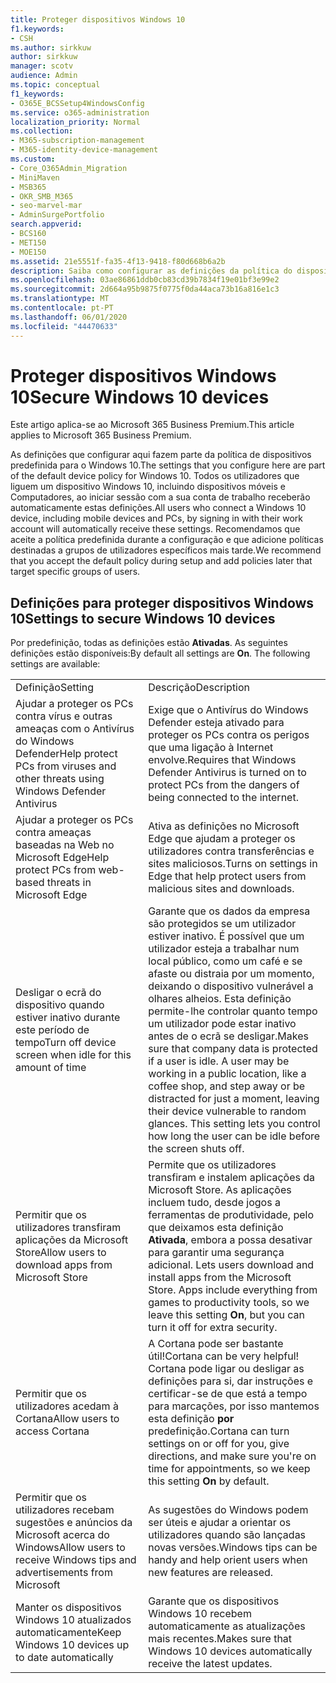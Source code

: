 ```yaml
---
title: Proteger dispositivos Windows 10
f1.keywords:
- CSH
ms.author: sirkkuw
author: sirkkuw
manager: scotv
audience: Admin
ms.topic: conceptual
f1_keywords:
- O365E_BCSSetup4WindowsConfig
ms.service: o365-administration
localization_priority: Normal
ms.collection:
- M365-subscription-management
- M365-identity-device-management
ms.custom:
- Core_O365Admin_Migration
- MiniMaven
- MSB365
- OKR_SMB_M365
- seo-marvel-mar
- AdminSurgePortfolio
search.appverid:
- BCS160
- MET150
- MOE150
ms.assetid: 21e5551f-fa35-4f13-9418-f80d668b6a2b
description: Saiba como configurar as definições da política do dispositivo predefinido que qualquer dispositivo Do Windows 10 receberá ao iniciar sessão na sua conta de trabalho ou escola.
ms.openlocfilehash: 03ae86861ddb0cb83cd39b7834f19e01bf3e99e2
ms.sourcegitcommit: 2d664a95b9875f0775f0da44aca73b16a816e1c3
ms.translationtype: MT
ms.contentlocale: pt-PT
ms.lasthandoff: 06/01/2020
ms.locfileid: "44470633"
---
```

# <a name="secure-windows-10-devices"></a><span data-ttu-id="6d46a-103">Proteger dispositivos Windows 10</span><span class="sxs-lookup"><span data-stu-id="6d46a-103">Secure Windows 10 devices</span></span>

<span data-ttu-id="6d46a-104">Este artigo aplica-se ao Microsoft 365 Business Premium.</span><span class="sxs-lookup"><span data-stu-id="6d46a-104">This article applies to Microsoft 365 Business Premium.</span></span>

<span data-ttu-id="6d46a-105">As definições que configurar aqui fazem parte da política de dispositivos predefinida para o Windows 10.</span><span class="sxs-lookup"><span data-stu-id="6d46a-105">The settings that you configure here are part of the default device policy for Windows 10.</span></span> <span data-ttu-id="6d46a-106">Todos os utilizadores que liguem um dispositivo Windows 10, incluindo dispositivos móveis e Computadores, ao iniciar sessão com a sua conta de trabalho receberão automaticamente estas definições.</span><span class="sxs-lookup"><span data-stu-id="6d46a-106">All users who connect a Windows 10 device, including mobile devices and PCs, by signing in with their work account will automatically receive these settings.</span></span> <span data-ttu-id="6d46a-107">Recomendamos que aceite a política predefinida durante a configuração e que adicione políticas destinadas a grupos de utilizadores específicos mais tarde.</span><span class="sxs-lookup"><span data-stu-id="6d46a-107">We recommend that you accept the default policy during setup and add policies later that target specific groups of users.</span></span>
  
## <a name="settings-to-secure-windows-10-devices"></a><span data-ttu-id="6d46a-108">Definições para proteger dispositivos Windows 10</span><span class="sxs-lookup"><span data-stu-id="6d46a-108">Settings to secure Windows 10 devices</span></span>

<span data-ttu-id="6d46a-p102">Por predefinição, todas as definições estão **Ativadas**. As seguintes definições estão disponíveis:</span><span class="sxs-lookup"><span data-stu-id="6d46a-p102">By default all settings are **On**. The following settings are available:</span></span>
  
|||
|:-----|:-----|
|<span data-ttu-id="6d46a-111">Definição</span><span class="sxs-lookup"><span data-stu-id="6d46a-111">Setting</span></span>  <br/> |<span data-ttu-id="6d46a-112">Descrição</span><span class="sxs-lookup"><span data-stu-id="6d46a-112">Description</span></span>  <br/> |
|<span data-ttu-id="6d46a-113">Ajudar a proteger os PCs contra vírus e outras ameaças com o Antivírus do Windows Defender</span><span class="sxs-lookup"><span data-stu-id="6d46a-113">Help protect PCs from viruses and other threats using Windows Defender Antivirus</span></span>  <br/> |<span data-ttu-id="6d46a-114">Exige que o Antivírus do Windows Defender esteja ativado para proteger os PCs contra os perigos que uma ligação à Internet envolve.</span><span class="sxs-lookup"><span data-stu-id="6d46a-114">Requires that Windows Defender Antivirus is turned on to protect PCs from the dangers of being connected to the internet.</span></span>  <br/> |
|<span data-ttu-id="6d46a-115">Ajudar a proteger os PCs contra ameaças baseadas na Web no Microsoft Edge</span><span class="sxs-lookup"><span data-stu-id="6d46a-115">Help protect PCs from web-based threats in Microsoft Edge</span></span>  <br/> |<span data-ttu-id="6d46a-116">Ativa as definições no Microsoft Edge que ajudam a proteger os utilizadores contra transferências e sites maliciosos.</span><span class="sxs-lookup"><span data-stu-id="6d46a-116">Turns on settings in Edge that help protect users from malicious sites and downloads.</span></span>  <br/> |
|<span data-ttu-id="6d46a-117">Desligar o ecrã do dispositivo quando estiver inativo durante este período de tempo</span><span class="sxs-lookup"><span data-stu-id="6d46a-117">Turn off device screen when idle for this amount of time</span></span>  <br/> |<span data-ttu-id="6d46a-p103">Garante que os dados da empresa são protegidos se um utilizador estiver inativo. É possível que um utilizador esteja a trabalhar num local público, como um café e se afaste ou distraia por um momento, deixando o dispositivo vulnerável a olhares alheios. Esta definição permite-lhe controlar quanto tempo um utilizador pode estar inativo antes de o ecrã se desligar.</span><span class="sxs-lookup"><span data-stu-id="6d46a-p103">Makes sure that company data is protected if a user is idle. A user may be working in a public location, like a coffee shop, and step away or be distracted for just a moment, leaving their device vulnerable to random glances. This setting lets you control how long the user can be idle before the screen shuts off.</span></span>  <br/> |
|<span data-ttu-id="6d46a-121">Permitir que os utilizadores transfiram aplicações da Microsoft Store</span><span class="sxs-lookup"><span data-stu-id="6d46a-121">Allow users to download apps from Microsoft Store</span></span>  <br/> |<span data-ttu-id="6d46a-p104">Permite que os utilizadores transfiram e instalem aplicações da Microsoft Store. As aplicações incluem tudo, desde jogos a ferramentas de produtividade, pelo que deixamos esta definição **Ativada**, embora a possa desativar para garantir uma segurança adicional.  </span><span class="sxs-lookup"><span data-stu-id="6d46a-p104">Lets users download and install apps from the Microsoft Store. Apps include everything from games to productivity tools, so we leave this setting **On**, but you can turn it off for extra security.  </span></span><br/> |
|<span data-ttu-id="6d46a-124">Permitir que os utilizadores acedam à Cortana</span><span class="sxs-lookup"><span data-stu-id="6d46a-124">Allow users to access Cortana</span></span>  <br/> |<span data-ttu-id="6d46a-125">A Cortana pode ser bastante útil!</span><span class="sxs-lookup"><span data-stu-id="6d46a-125">Cortana can be very helpful!</span></span> <span data-ttu-id="6d46a-126">Cortana pode ligar ou desligar as definições para si, dar instruções e certificar-se de que está a tempo para marcações, por isso mantemos esta definição **por** predefinição.</span><span class="sxs-lookup"><span data-stu-id="6d46a-126">Cortana can turn settings on or off for you, give directions, and make sure you're on time for appointments, so we keep this setting **On** by default.</span></span>  <br/> |
|<span data-ttu-id="6d46a-127">Permitir que os utilizadores recebam sugestões e anúncios da Microsoft acerca do Windows</span><span class="sxs-lookup"><span data-stu-id="6d46a-127">Allow users to receive Windows tips and advertisements from Microsoft</span></span>  <br/> |<span data-ttu-id="6d46a-128">As sugestões do Windows podem ser úteis e ajudar a orientar os utilizadores quando são lançadas novas versões.</span><span class="sxs-lookup"><span data-stu-id="6d46a-128">Windows tips can be handy and help orient users when new features are released.</span></span>  <br/> |
|<span data-ttu-id="6d46a-129">Manter os dispositivos Windows 10 atualizados automaticamente</span><span class="sxs-lookup"><span data-stu-id="6d46a-129">Keep Windows 10 devices up to date automatically</span></span>  <br/> |<span data-ttu-id="6d46a-130">Garante que os dispositivos Windows 10 recebem automaticamente as atualizações mais recentes.</span><span class="sxs-lookup"><span data-stu-id="6d46a-130">Makes sure that Windows 10 devices automatically receive the latest updates.</span></span>  <br/> |
   

